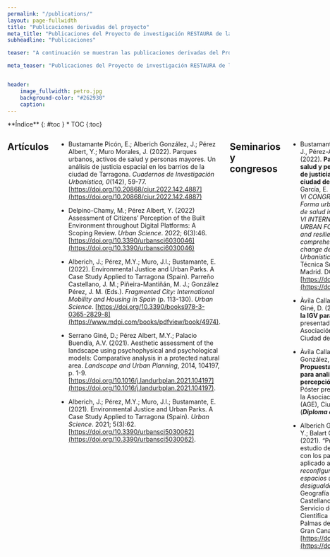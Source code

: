 ```yaml
---
permalink: "/publications/"
layout: page-fullwidth
title: "Publicaciones derivadas del proyecto"
meta_title: "Publicaciones del Proyecto de investigación RESTAURA de la Universitat Rovira i Virgili (URV). Investigadora principal (IP): Maria Yolanda Pérez Albert. Publicacions del Projecte d'investigació RESTAURA de la Universitat Rovira i Virgili (URV)."
subheadline: "Publicaciones"

teaser: "A continuación se muestran las publicaciones derivadas del Proyecto RESTAURA, organizadas por categorias."

meta_teaser: "Publicaciones del Proyecto de investigación RESTAURA de la Universitat Rovira i Virgili (URV). Investigadora principal (IP): Maria Yolanda Pérez Albert. Publicacions del Projecte d'investigació RESTAURA de la Universitat Rovira i Virgili (URV)."


header:
    image_fullwidth: petro.jpg
    background-color: "#262930"
    caption: 
---
```


<!--more-->

<div class="row">
<div class="medium-4 medium-push-8 columns" markdown="1">
<div class="panel radius" markdown="1">
**Índice**
{: #toc }
*  TOC
{:toc}
</div>
</div><!-- /.medium-4.columns -->



<div class="medium-8 medium-pull-4 columns" markdown="1">


## Artículos
 
- Bustamante Picón, E.; Alberich González, J.; Pérez Albert, Y.; Muro Morales, J. (2022). Parques urbanos, activos de salud y personas mayores. Un análisis de justicia espacial en los barrios de la ciudad de Tarragona. *Cuadernos de Investigación Urbanística, 0*(142), 59-77. [https://doi.org/10.20868/ciur.2022.142.4887](https://doi.org/10.20868/ciur.2022.142.4887)
    
- Delpino-Chamy, M.; Pérez Albert, Y. (2022) Assessment of Citizens’ Perception of the Built Environment throughout Digital Platforms: A Scoping Review. *Urban Science*. 2022; 6(3):46. [https://doi.org/10.3390/urbansci6030046](https://doi.org/10.3390/urbansci6030046)
    
- Alberich, J.; Pérez, M.Y.; Muro, J.I.; Bustamante, E. (2022). Environmental Justice and Urban Parks. A Case Study Applied to Tarragona (Spain). Parreño Castellano, J. M.; Piñeira-Mantiñán, M. J.; González Pérez, J. M. (Eds.). *Fragmented City: International Mobility and Housing in Spain* (p. 113-130). *Urban Science*. [https://doi.org/10.3390/books978-3-0365-2829-8](https://www.mdpi.com/books/pdfview/book/4974).

- Serrano Giné, D.; Pérez Albert, M.Y.; Palacio Buendía, A.V. (2021). Aesthetic assessment of the landscape using psychophysical and psychological models: Comparative analysis in a protected natural area. *Landscape and Urban Planning*, 2014, 104197, p. 1-9. [https://doi.org/10.1016/j.landurbplan.2021.104197](https://doi.org/10.1016/j.landurbplan.2021.104197).
    
- Alberich, J.; Pérez, M.Y.; Muro, J.I.; Bustamante, E. (2021). Environmental Justice and Urban Parks. A Case Study Applied to Tarragona (Spain). *Urban Science*. 2021; 5(3):62. [https://doi.org/10.3390/urbansci5030062](https://doi.org/10.3390/urbansci5030062).



## Seminarios y congresos

- Bustamante Picón, E., Alberich González, J., Pérez-Albert, Y. y Muro Morales, J. I. (2022). __Parques urbanos, activos de salud y personas mayopres. Un análisis de justicia espacial en los barrios de la ciudad de Tarragona__. En Higueras García, E. y García-González, M. C. (Ed.), _VI CONGRESO INTERNACIONAL ISUF-H Forma urbana y resiliencia: los desafíos de salud integral y el cambio climático = VI INTERNATIONAL SEMINAR ON URBAN FORM-HISPANIC Urban form and resilience: the challenges of comprehensive health and climate change de Cuadernos de Investigación Urbanística_, 142, 59-77. Madrid: Escuela Técnica Superior de Arquitectura de Madrid. DOI: [https://doi.org/10.20868/ciur.2022.142](https://doi.org/10.20868/ciur.2022.142)
    
- Àvila Callau, A., Pérez Albert, Y., Serrano Giné, D. (2021, diciembre). __La calidad de la IGV para el análisis territorial__. Póster presentado al XXVII Congreso de la Asociación Española de Geografía (AGE), Ciudad de la Laguna, Tenerife.
    
- Àvila Callau, A., Pérez Albert, Y., Alberich González, J. (2021, diciembre). __Propuesta metodológica de un SIGPP para analizar el uso público y la percepción del paisaje en Tarragona__. Póster presentado al XXVII Congreso de la Asociación Española de Geografía (AGE), Ciudad de la Laguna, Tenerife. (___Diploma al mejor póster del congreso___)

- Alberich González, J.; Pérez Albert, M. Y.; Balart Casas, A.; Muro Morales, J. I. (2021). “Propuesta metodológica para el estudio de la justicia espacial en relación con los parques urbanos. Un caso aplicado a Tarragona” en: *La reconfiguración capitalista de los espacios urbanos: transformaciones y desigualdades*, XV Coloquio de Geografía Urbana. Editores: Parreño Castellano, J. M. y Moreno Medina, C. J. Servicio de Publicaciones y Difusión Científica de la Universidad de Las Palmas de Gran Canaria, Las Palmas de Gran Canaria, p. 167-184. [https://doi.org/10.20420/1642.2021.383](https://doi.org/10.20420/1642.2021.383) 





</div><!-- /.medium-8.columns -->
</div><!-- /.row -->

